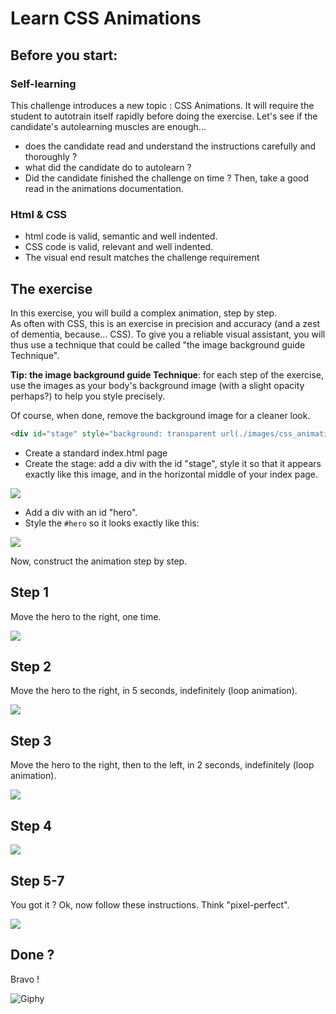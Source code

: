 # Learn CSS Animations

## Before you start:

### Self-learning

This challenge introduces a new topic : CSS Animations. It will require the student to autotrain itself rapidly before doing the exercise. Let's see if the candidate's autolearning muscles are enough...

- does the candidate read and understand the instructions carefully and thoroughly ?
- what did the candidate do to autolearn ?
- Did the candidate finished the challenge on time ? Then, take a good read in the animations documentation.

### Html & CSS

- html code is valid, semantic and well indented.
- CSS code is valid, relevant and well indented.
- The visual end result matches the challenge requirement

## The exercise

In this exercise, you will build a complex animation, step by step.  
As often with CSS, this is an exercise in precision and accuracy (and a zest of dementia, because... CSS). To give you a reliable visual assistant, you will thus use a technique that could be called "the image background guide Technique". 

**Tip: the image background guide Technique**: for each step of the exercise, use the images  as your body's background image (with a slight opacity perhaps?) to help you style precisely.  

Of course, when done, remove the background image for a cleaner look.

```html
<div id="stage" style="background: transparent url(./images/css_animation_exercise_stage.png) 0 0 no-repeat;">
```

- Create a standard index.html page
- Create the stage: add a div with the id "stage", style it so that it appears exactly like this image, and in the horizontal middle of your index page.   

![](./resources/images/css_animation_exercise_stage.png)

- Add a div with an id "hero".
- Style the `#hero` so it looks exactly like this: 

![](./resources/images/css_animation_exercise_square.png)

Now, construct the animation step by step.

## Step 1

Move the hero to the right, one time.  

![](./resources/images/css_animation_exercise_1.png)

## Step 2

Move the hero to the right, in 5 seconds, indefinitely (loop animation).  

[![](resources/images/css_animation_exercise_2.png)](./images/css_animation_exercise_2.png)

## Step 3

Move the hero to the right, then to the left, in 2 seconds, indefinitely (loop animation).  

[![](resources/images/css_animation_exercise_3.png)](./images/css_animation_exercise_3.png)

## Step 4

[![](resources/images/css_animation_exercise_2.png)](./images/css_animation_exercise_2.png)

## Step 5-7

You got it ? Ok, now follow these instructions. Think "pixel-perfect".  

[![](resources/images/css_animation_exercise_4.png)](./images/css_animation_exercise_4.png)

## 

## Done ?

Bravo ! 

![Giphy](./resources/images/dog-five.gif)
